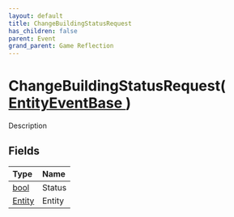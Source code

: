 ```yaml
---
layout: default
title: ChangeBuildingStatusRequest
has_children: false
parent: Event
grand_parent: Game Reflection
---
```

# ChangeBuildingStatusRequest( [ EntityEventBase ](/docs/game-reflection/events/entity_event_base) )
Description 

## Fields

| Type | Name |
|:-------------|:--------------|
| [bool](/docs/game-reflection/components/bool) | Status |
| [Entity](/docs/game-reflection/classes/entity) | Entity |

